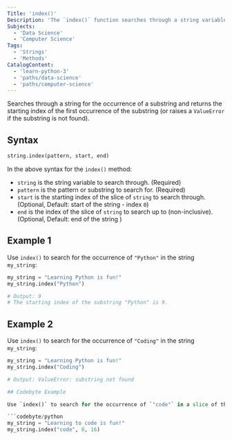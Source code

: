 ```yaml
---
Title: 'index()'
Description: 'The `index()` function searches through a string variable for the occurrence of a pattern or a substring.'
Subjects:
  - 'Data Science'
  - 'Computer Science'
Tags:
  - 'Strings'
  - 'Methods'
CatalogContent:
  - 'learn-python-3'
  - 'paths/data-science'
  - 'paths/computer-science'
---
```


Searches through a string for the occurrence of a substring and returns the starting index of the first occurrence of the substring (or raises a `ValueError` if the substring is not found).

## Syntax

```py
string.index(pattern, start, end)
```

In the above syntax for the `index()` method:

- `string` is the string variable to search through. (Required)
- `pattern` is the pattern or substring to search for. (Required)
- `start` is the starting index of the slice of `string` to search through. (Optional, Default: start of the string - index `0`)
- `end` is the index of the slice of `string` to search up to (non-inclusive). (Optional, Default: end of the string )

## Example 1

Use `index()` to search for the occurrence of `"Python"` in the string `my_string`:

```py
my_string = "Learning Python is fun!"
my_string.index("Python")

# Output: 9 
# The starting index of the substring "Python" is 9.
```

## Example 2

Use `index()` to search for the occurrence of `"Coding"` in the string `my_string`:

```py
my_string = "Learning Python is fun!"
my_string.index("Coding")

# Output: ValueError: substring not found

## Codebyte Example

Use `index()` to search for the occurrence of `"code"` in a slice of the string `my_string` (i.e. from the character at index 8 up to, but not including, the character at index 16):

```codebyte/python
my_string = "Learning to code is fun!"
my_string.index("code", 8, 16)
```
